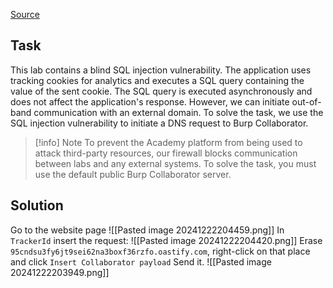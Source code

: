 [Source](https://portswigger.net/web-security/sql-injection/blind/lab-out-of-band)
## Task
This lab contains a blind SQL injection vulnerability. The application uses tracking cookies for analytics and executes a SQL query containing the value of the sent cookie.
The SQL query is executed asynchronously and does not affect the application's response. However, we can initiate out-of-band communication with an external domain.
To solve the task, we use the SQL injection vulnerability to initiate a DNS request to Burp Collaborator.

>[!info] Note
To prevent the Academy platform from being used to attack third-party resources, our firewall blocks communication between labs and any external systems. To solve the task, you must use the default public Burp Collaborator server.
## Solution
Go to the website page
![[Pasted image 20241222204459.png]]
In `TrackerId` insert the request:
![[Pasted image 20241222204420.png]]
Erase `95cndsu3fy6jt9sei62na3boxf36rzfo.oastify.com`, right-click on that place and click `Insert Collaborator payload`
Send it.
![[Pasted image 20241222203949.png]]